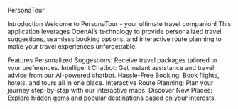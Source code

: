 PersonaTour

Introduction
Welcome to PersonaTour - your ultimate travel companion! This application leverages OpenAI’s technology to provide personalized travel suggestions, seamless booking options, and interactive route planning to make your travel experiences unforgettable.

Features
Personalized Suggestions: Receive travel packages tailored to your preferences.
Intelligent Chatbot: Get instant assistance and travel advice from our AI-powered chatbot.
Hassle-Free Booking: Book flights, hotels, and tours all in one place.
Interactive Route Planning: Plan your journey step-by-step with our interactive maps.
Discover New Places: Explore hidden gems and popular destinations based on your interests.

